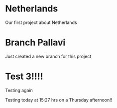 # Netherlands
Our first project about Netherlands
# Branch Pallavi
Just created a new branch for this project 
# Test 3!!!!
Testing again

Testing today at 15:27 hrs on a Thursday afternoon!!

